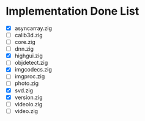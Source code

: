 # Implementation Done List
- [x]   asyncarray.zig
- [ ]   calib3d.zig
- [ ]   core.zig
- [ ]   dnn.zig
- [x]   highgui.zig
- [ ]   objdetect.zig
- [x]   imgcodecs.zig
- [ ]   imgproc.zig
- [ ]   photo.zig
- [x]   svd.zig
- [x]   version.zig
- [ ]   videoio.zig
- [ ]   video.zig
